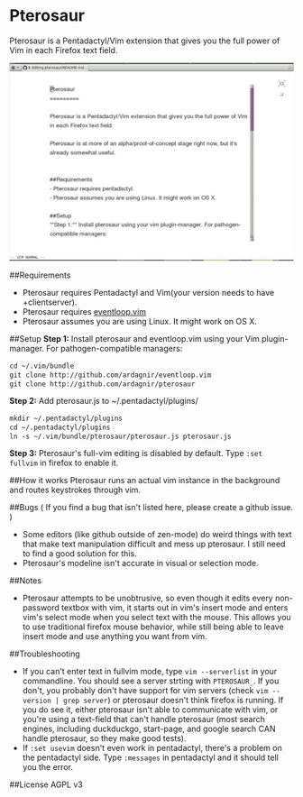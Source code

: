 Pterosaur
=========

Pterosaur is a Pentadactyl/Vim extension that gives you the full power of Vim in each Firefox text field.

![Demo](/pterosaur_demo.gif?raw=true)


##Requirements
- Pterosaur requires Pentadactyl and Vim(your version needs to have +clientserver).
- Pterosaur requires [eventloop.vim](https://github.com/ardagnir/eventloop.vim)
- Pterosaur assumes you are using Linux. It might work on OS X.

##Setup
**Step 1:** Install pterosaur and eventloop.vim using your Vim plugin-manager. For pathogen-compatible managers:

    cd ~/.vim/bundle
    git clone http://github.com/ardagnir/eventloop.vim
    git clone http://github.com/ardagnir/pterosaur
    
**Step 2:** Add pterosaur.js to ~/.pentadactyl/plugins/

    mkdir ~/.pentadactyl/plugins
    cd ~/.pentadactyl/plugins
    ln -s ~/.vim/bundle/pterosaur/pterosaur.js pterosaur.js

**Step 3:** Pterosaur's full-vim editing is disabled by default. Type `:set fullvim` in firefox to enable it.

##How it works
Pterosaur runs an actual vim instance in the background and routes keystrokes through vim.

##Bugs
( If you find a bug that isn't listed here, please create a github issue. )

- Some editors (like github outside of zen-mode) do weird things with text that make text manipulation difficult and mess up pterosaur. I still need to find a good solution for this. 
- Pterosaur's modeline isn't accurate in visual or selection mode.

##Notes
- Pterosaur attempts to be unobtrusive, so even though it edits every non-password textbox with vim, it starts out in vim's insert mode and enters vim's select mode when you select text with the mouse. This allows you to use traditional firefox mouse behavior, while still being able to leave insert mode and use anything you want from vim.

##Troubleshooting
- If you can't enter text in fullvim mode, type `vim --serverlist` in your commandline. You should see a server strting with `PTEROSAUR_`. If you don't, you probably don't have support for vim servers (check `vim --version | grep server`) or pterosaur doesn't think firefox is running. If you do see it, either pterosaur isn't able to communicate with vim, or you're using a text-field that can't handle pterosaur (most search engines, including duckduckgo, start-page, and google search CAN handle pterosaur, so they make good tests).
- If `:set usevim` doesn't even work in pentadactyl, there's a problem on the pentadactyl side. Type `:messages` in pentadactyl and it should tell you the error.

##License
AGPL v3
